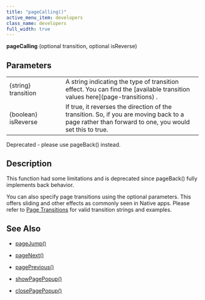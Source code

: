 ```yaml
---
title: "pageCalling()"
active_menu_item: developers
class_name: developers
full_width: true
---
```



**pageCalling** (optional transition, optional isReverse)

## Parameters

<table>
<tr>
<td width="164">
{string} transition

</td>
<td width="12">
</td>
<td width="717">
A string indicating the type of transition effect. You can find the [available transition values here](page-transitions) .

</td>
</tr>
<tr>
<td width="164">
{boolean} isReverse

</td>
<td width="12">
</td>
<td width="717">
If true, it reverses the direction of the transition. So, if you are moving back to a page rather than forward to one, you would set this to true.

</td>
</tr>
</table>

Deprecated - please use pageBack() instead.

## Description

This function had some limitations and is deprecated since pageBack() fully implements back behavior.

You can also specify page transitions using the optional parameters. This offers sliding and other effects as commonly seen in Native apps. Please refer to [Page Transitions](page-transitions) for valid transition strings and examples.

## See Also

 - [pageJump()](pagejump)

 - [pageNext()](pagenext)

 - [pagePrevious()](pageprevious)

 - [showPagePopup()](showpagepopup)

 - [closePagePopup()](closepagepopup)

